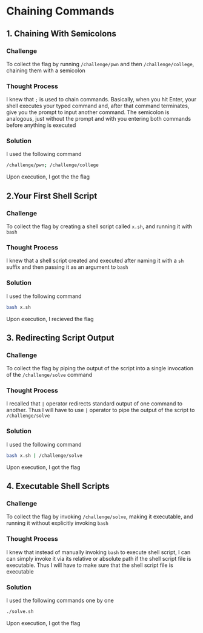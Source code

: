 # Chaining Commands

## 1. Chaining With Semicolons

### Challenge

To collect the flag by running `/challenge/pwn` and then `/challenge/college`, chaining them with a semicolon

### Thought Process

I knew that `;` is used to chain commands. Basically, when you hit Enter, your shell executes your typed command and, after that command terminates, give you the prompt to input another command. The semicolon is analogous, just without the prompt and with you entering both commands before anything is executed

### Solution

I used the following command
```bash
/challenge/pwn; /challenge/college
```
Upon execution, I got the the flag

## 2.Your First Shell Script

### Challenge

To collect the flag by creating a shell script called `x.sh`, and running it with `bash`

### Thought Process

I knew that a shell script created and executed after naming it with a `sh` suffix and then passing it as an argument to `bash`

### Solution

I used the following command
```bash
bash x.sh
```
Upon execution, I recieved the flag

## 3. Redirecting Script Output

### Challenge

To collect the flag by piping the output of the script into a single invocation of the `/challenge/solve` command

### Thought Process

I recalled that `|` operator redirects standard output of one command to another. Thus I will have to use `|` operator to pipe the output of the script to `/challenge/solve`

### Solution

I used the following command
```bash
bash x.sh | /challenge/solve
```
Upon execution, I got the flag

## 4. Executable Shell Scripts

### Challenge

To collect the flag by invoking `/challenge/solve`, making it executable, and running it without explicitly invoking `bash`

### Thought Process

I knew that instead of manually invoking `bash` to execute shell script, I can can simply invoke it via its relative or absolute path if the shell script file is executable. Thus I will have to make sure that the shell script file is executable

### Solution

I used the following commands one by one
```bash
./solve.sh
```
Upon execution, I got the flag
